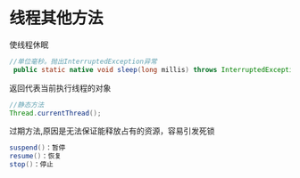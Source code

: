 # 线程其他方法

使线程休眠
```java
//单位毫秒。抛出InterruptedException异常
 public static native void sleep(long millis) throws InterruptedException;
 ```

返回代表当前执行线程的对象
```java
//静态方法
Thread.currentThread();
```

过期方法,原因是无法保证能释放占有的资源，容易引发死锁
```java
suspend()：暂停  
resume()：恢复  
stop()：停止  
```